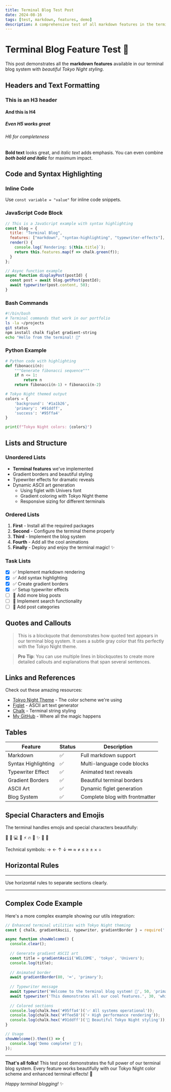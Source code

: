 ```yaml
---
title: Terminal Blog Test Post
date: 2024-08-16
tags: [test, markdown, features, demo]
description: A comprehensive test of all markdown features in the terminal blog system
---
```


# Terminal Blog Feature Test 🧪

This post demonstrates all the **markdown features** available in our terminal blog system with *beautiful Tokyo Night styling*.

## Headers and Text Formatting

### This is an H3 header
#### And this is H4
##### Even H5 works great
###### H6 for completeness

**Bold text** looks great, and *italic text* adds emphasis. You can even combine ***both bold and italic*** for maximum impact.

## Code and Syntax Highlighting

### Inline Code
Use `const variable = "value"` for inline code snippets.

### JavaScript Code Block
```javascript
// This is a JavaScript example with syntax highlighting
const blog = {
  title: "Terminal Blog",
  features: ["markdown", "syntax-highlighting", "typewriter-effects"],
  render() {
    console.log(`Rendering: ${this.title}`);
    return this.features.map(f => chalk.green(f));
  }
};

// Async function example
async function displayPost(postId) {
  const post = await blog.getPost(postId);
  await typewriter(post.content, 50);
}
```

### Bash Commands
```bash
#!/bin/bash
# Terminal commands that work in our portfolio
ls -la ~/projects
git status
npm install chalk figlet gradient-string
echo "Hello from the terminal! 🚀"
```

### Python Example
```python
# Python code with highlighting
def fibonacci(n):
    """Generate fibonacci sequence"""
    if n <= 1:
        return n
    return fibonacci(n-1) + fibonacci(n-2)

# Tokyo Night themed output
colors = {
    'background': '#1a1b26',
    'primary': '#91ddff', 
    'success': '#95ffa4'
}

print(f"Tokyo Night colors: {colors}")
```

## Lists and Structure

### Unordered Lists
- **Terminal features** we've implemented
- Gradient borders and beautiful styling
- Typewriter effects for dramatic reveals
- Dynamic ASCII art generation
  - Using figlet with Univers font
  - Gradient coloring with Tokyo Night theme
  - Responsive sizing for different terminals

### Ordered Lists
1. **First** - Install all the required packages
2. **Second** - Configure the terminal theme properly
3. **Third** - Implement the blog system
4. **Fourth** - Add all the cool animations
5. **Finally** - Deploy and enjoy the terminal magic! ✨

### Task Lists
- [x] ✅ Implement markdown rendering
- [x] ✅ Add syntax highlighting  
- [x] ✅ Create gradient borders
- [x] ✅ Setup typewriter effects
- [ ] 🔲 Add more blog posts
- [ ] 🔲 Implement search functionality
- [ ] 🔲 Add post categories

## Quotes and Callouts

> This is a blockquote that demonstrates how quoted text appears in our terminal blog system. It uses a subtle gray color that fits perfectly with the Tokyo Night theme.

> **Pro Tip**: You can use multiple lines in blockquotes to create more detailed callouts and explanations that span several sentences.

## Links and References

Check out these amazing resources:
- [Tokyo Night Theme](https://github.com/folke/tokyonight.nvim) - The color scheme we're using
- [Figlet](http://www.figlet.org/) - ASCII art text generator
- [Chalk](https://github.com/chalk/chalk) - Terminal string styling
- [My GitHub](https://github.com/twaldin) - Where all the magic happens

## Tables

| Feature | Status | Description |
|---------|--------|-------------|
| Markdown | ✅ | Full markdown support |
| Syntax Highlighting | ✅ | Multi-language code blocks |
| Typewriter Effect | ✅ | Animated text reveals |
| Gradient Borders | ✅ | Beautiful terminal borders |
| ASCII Art | ✅ | Dynamic figlet generation |
| Blog System | ✅ | Complete blog with frontmatter |

## Special Characters and Emojis

The terminal handles emojis and special characters beautifully:

🚀 🎨 💻 🌟 ⚡ 🔥 🎯 ✨ 🎪 🌈 

Technical symbols: → ← ↑ ↓ ∞ ≈ ≠ ≤ ≥ ± × ÷

## Horizontal Rules

---

Use horizontal rules to separate sections clearly.

---

## Complex Code Example

Here's a more complex example showing our utils integration:

```javascript
// Enhanced terminal utilities with Tokyo Night theming
const { chalk, gradientAscii, typewriter, gradientBorder } = require('./utils.js');

async function showWelcome() {
  console.clear();
  
  // Generate gradient ASCII art
  const title = gradientAscii('WELCOME', 'tokyo', 'Univers');
  console.log(title);
  
  // Animated border
  await gradientBorder(80, '═', 'primary');
  
  // Typewriter message
  await typewriter('Welcome to the terminal blog system! 🎉', 50, 'primary');
  await typewriter('This demonstrates all our cool features.', 30, 'white');
  
  // Colored sections
  console.log(chalk.hex('#95ffa4')('✅ All systems operational'));
  console.log(chalk.hex('#ffee58')('⚡ High performance rendering'));
  console.log(chalk.hex('#91ddff')('🎨 Beautiful Tokyo Night styling'));
}

// Usage
showWelcome().then(() => {
  console.log('Demo complete! 🎪');
});
```

---

**That's all folks!** This test post demonstrates the full power of our terminal blog system. Every feature works beautifully with our Tokyo Night color scheme and enhanced terminal effects! 🎉

*Happy terminal blogging!* ✨
